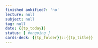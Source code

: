 ```yaml
---
finished ankified?: 'no'
lecture: null
subject: null
tag: null
date: {{tp_today}}
status: [ #ongoing ] 
cards-deck: {{tp_folder}}::{{tp_title}}
---
```

